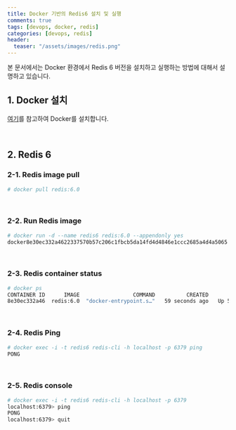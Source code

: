 ```yaml
---
title: Docker 기반의 Redis6 설치 및 실행
comments: true
tags: [devops, docker, redis]
categories: [devops, redis]
header:
  teaser: "/assets/images/redis.png"
---
```

본 문서에서는 Docker 환경에서 Redis 6 버전을 설치하고 실행하는 방법에 대해서 설명하고 있습니다. <br/>

## 1. Docker 설치

[여기](/devops/devops-docker-install/)를 참고하여 Docker를 설치합니다.

<br/>

## 2. Redis 6

### 2-1. Redis image pull

```sh
# docker pull redis:6.0
```

<br/>

### 2-2. Run Redis image

```sh
# docker run -d --name redis6 redis:6.0 --appendonly yes
docker8e30ec332a4622337570b57c206c1fbcb5da14fd4d4846e1ccc2685a4d4a5065
```



<br/>

### 2-3. Redis container status

```sh
# docker ps
CONTAINER ID      IMAGE                 COMMAND          CREATED          STATUS      PORTS    NAMES
8e30ec332a46  redis:6.0  "docker-entrypoint.s…"   59 seconds ago   Up 59 seconds   6379/tcp   redis6
```

<br/>

### 2-4. Redis Ping

```sh
# docker exec -i -t redis6 redis-cli -h localhost -p 6379 ping
PONG
```

<br/>

### 2-5. Redis console  

```sh
# docker exec -i -t redis6 redis-cli -h localhost -p 6379
localhost:6379> ping
PONG
localhost:6379> quit
```







